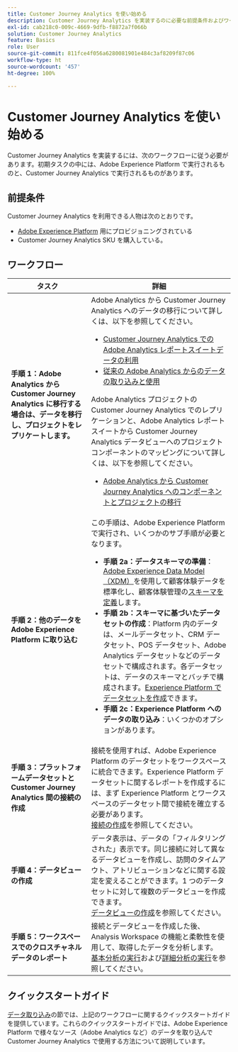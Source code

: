 ```yaml
---
title: Customer Journey Analytics を使い始める
description: Customer Journey Analytics を実装するのに必要な前提条件およびワークフローについて把握します。
exl-id: cab218c0-009c-4669-9dfb-f8872a7f066b
solution: Customer Journey Analytics
feature: Basics
role: User
source-git-commit: 811fce4f056a6280081901e484c3af8209f87c06
workflow-type: ht
source-wordcount: '457'
ht-degree: 100%

---
```


# Customer Journey Analytics を使い始める

Customer Journey Analytics を実装するには、次のワークフローに従う必要があります。初期タスクの中には、Adobe Experience Platform で実行されるものと、Customer Journey Analytics で実行されるものがあります。

## 前提条件

Customer Journey Analytics を利用できる人物は次のとおりです。

* [Adobe Experience Platform](https://www.adobe.com/jp/experience-platform.html) 用にプロビジョニングされている
* Customer Journey Analytics SKU を購入している。

## ワークフロー

| タスク | 詳細 |
| --- | --- |
| **手順 1：Adobe Analytics から Customer Journey Analytics に移行する場合は、データを移行し、プロジェクトをレプリケートします。** | Adobe Analytics から Customer Journey Analytics へのデータの移行について詳しくは、以下を参照してください。 <ul><li>[Customer Journey Analytics での Adobe Analytics レポートスイートデータの利用](/help/getting-started/aa-vs-cja/aa-data-in-cja.md)</li><li>[従来の Adobe Analytics からのデータの取り込みと使用](../data-ingestion/analytics.md)</li></ul><p>Adobe Analytics プロジェクトの Customer Journey Analytics でのレプリケーションと、Adobe Analytics レポートスイートから Customer Journey Analytics データビューへのプロジェクトコンポーネントのマッピングについて詳しくは、以下を参照してください。</p><ul><li>[Adobe Analytics から Customer Journey Analytics へのコンポーネントとプロジェクトの移行](https://experienceleague.adobe.com/docs/analytics/admin/admin-tools/component-migration.html?lang=ja)</li></ul> |
| **手順 2：他のデータを Adobe Experience Platform に取り込む** | この手順は、Adobe Experience Platform で実行され、いくつかのサブ手順が必要となります。<ul><li>**手順 2a：データスキーマの準備**：[Adobe Experience Data Model（XDM）](https://experienceleague.adobe.com/docs/experience-platform/xdm/home.html?lang=ja)を使用して顧客体験データを標準化し、顧客体験管理の[スキーマを定義](https://experienceleague.adobe.com/docs/experience-platform/xdm/tutorials/create-schema-ui.html?lang=ja)します。</li><li>**手順 2b：スキーマに基づいたデータセットの作成**：Platform 内のデータは、メールデータセット、CRM データセット、POS データセット、Adobe Analytics データセットなどのデータセットで構成されます。各データセットは、データのスキーマとバッチで構成されます。[Experience Platform でデータセットを作成](https://experienceleague.adobe.com/docs/platform-learn/getting-started-for-data-architects-and-data-engineers/create-datasets.html?lang=ja)できます。</li><li>**手順 2c：Experience Platform へのデータの取り込み**：いくつかのオプションがあります。</li></ul> |
| **手順 3：プラットフォームデータセットと Customer Journey Analytics 間の接続の作成** | 接続を使用すれば、Adobe Experience Platform のデータセットをワークスペースに統合できます。Experience Platform データセットに関するレポートを作成するには、まず Experience Platform とワークスペースのデータセット間で接続を確立する必要があります。<br>[接続の作成](/help/connections/create-connection.md)を参照してください。 |
| **手順 4：データビューの作成** | データ表示は、データの「フィルタリングされた」表示です。同じ接続に対して異なるデータビューを作成し、訪問のタイムアウト、アトリビューションなどに関する設定を変えることができます。1 つのデータセットに対して複数のデータビューを作成できます。<br>[データビューの作成](/help/data-views/create-dataview.md)を参照してください。 |
| **手順 5：ワークスペースでのクロスチャネルデータのレポート** | 接続とデータビューを作成した後、Analysis Workspace の機能と柔軟性を使用して、取得したデータを分析します。<br>[基本分析の実行](/help/analysis-workspace/perform-basic-analysis.md)および[詳細分析の実行](/help/analysis-workspace/perform-adv-analysis.md)を参照してください。 |

## クイックスタートガイド

[データ取り込み](../data-ingestion/data-ingestion.md)の節では、上記のワークフローに関するクイックスタートガイドを提供しています。これらのクイックスタートガイドでは、Adobe Experience Platform で様々なソース（Adobe Analytics など）のデータを取り込んで Customer Journey Analytics で使用する方法について説明しています。
